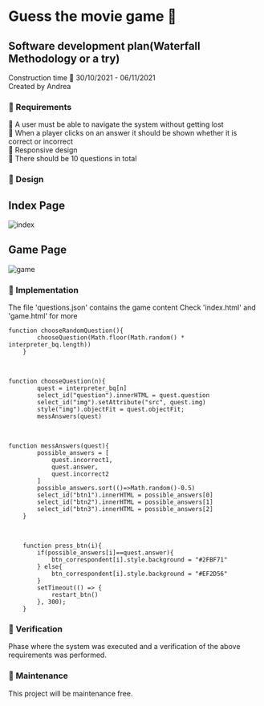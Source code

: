 # Guess the movie game 👾
## Software development plan(Waterfall Methodology or a try)
Construction time 📍 30/10/2021 - 06/11/2021<br>
Created by Andrea <br>

### 🚩 Requirements <br>
📌 A user must be able to navigate the system without getting lost <br>
📌 When a player clicks on an answer it should be shown whether it is correct or incorrect <br>
📌 Responsive design <br>
📌 There should be 10 questions in total <br>
### 🚩 Design <br>
## Index Page
![index](https://user-images.githubusercontent.com/85640313/140626838-e9000bc4-2140-40c1-9741-734b66088766.png)
## Game Page
![game](https://user-images.githubusercontent.com/85640313/140626848-902dd81f-6016-48b8-95d9-352374cccd18.png)


### 🚩 Implementation <br>
The file 'questions.json' contains the game content
Check 'index.html' and 'game.html' for more <br>

    function chooseRandomQuestion(){
            chooseQuestion(Math.floor(Math.random() * interpreter_bq.length))
        }
<br>

    function chooseQuestion(n){
            quest = interpreter_bq[n]
            select_id("question").innerHTML = quest.question
            select_id("img").setAttribute("src", quest.img)
            style("img").objectFit = quest.objectFit;
            messAnswers(quest)
<br>

    function messAnswers(quest){
            possible_answers = [
                quest.incorrect1, 
                quest.answer, 
                quest.incorrect2
            ]
            possible_answers.sort(()=>Math.random()-0.5)
            select_id("btn1").innerHTML = possible_answers[0]
            select_id("btn2").innerHTML = possible_answers[1]
            select_id("btn3").innerHTML = possible_answers[2]
        }
<br>        
        
        function press_btn(i){
            if(possible_answers[i]==quest.answer){
                btn_correspondent[i].style.background = "#2FBF71"
            } else{
                btn_correspondent[i].style.background = "#EF2D56"
            }
            setTimeout(() => {
                restart_btn()
            }, 300);
        }
    
### 🚩 Verification <br>
Phase where the system was executed and a verification of the above requirements was performed.
### 🚩 Maintenance <br>
This project will be maintenance free. 
